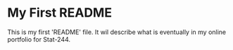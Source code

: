 # My First README

This is my first 'README' file. It wil describe what is eventually in my online portfolio for Stat-244. 